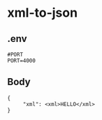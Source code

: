 # xml-to-json


## .env
```
#PORT
PORT=4000
```

## Body 

```
{
     "xml": <xml>HELLO</xml> 
}
```
